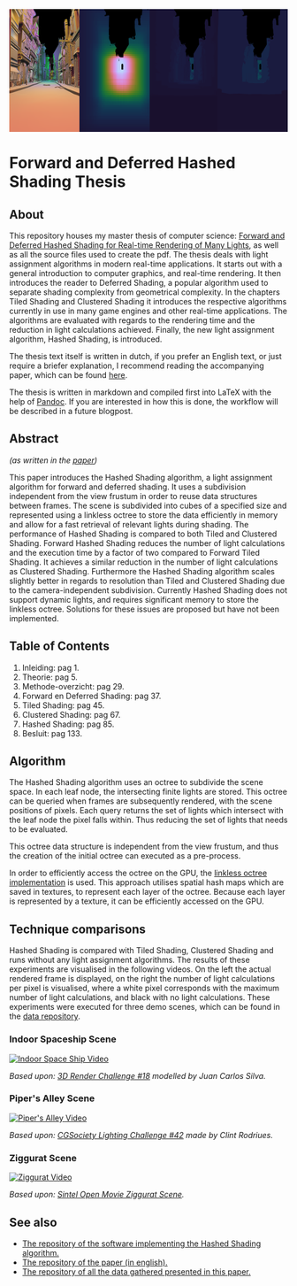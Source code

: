 <img src="https://github.com/BeardedPlatypus/thesis-paper/blob/master/teaser.png?raw=true" alt="Teaser image" title="Hashed Shading" align="middle" height="222px" />

# Forward and Deferred Hashed Shading Thesis

## About

This repository houses my master thesis of computer science: 
[Forward and Deferred Hashed Shading for Real-time Rendering of Many Lights](https://github.com/BeardedPlatypus/thesis-latex/blob/master/target/thesis_print.pdf),
as well as all the source files used to create the pdf. The thesis deals with
light assignment algorithms in modern real-time applications. It starts out with
a general introduction to computer graphics, and real-time rendering. It then 
introduces the reader to Deferred Shading, a popular algorithm used to separate
shading complexity from geometrical complexity. In the chapters Tiled Shading 
and Clustered Shading it introduces the respective algorithms currently in use
in many game engines and other real-time applications. The algorithms are 
evaluated with regards to the rendering time and the reduction in light 
calculations achieved. Finally, the new light assignment algorithm, Hashed 
Shading, is introduced.

The thesis text itself is written in dutch, if you prefer an English text, or 
just require a briefer explanation, I recommend reading the accompanying paper,
which can be found [here](https://github.com/BeardedPlatypus/thesis-paper).

The thesis is written in markdown and compiled first into LaTeX with the help
of [Pandoc](http://pandoc.org). If you are interested in how this is done, the
workflow will be described in a future blogpost.

## Abstract

_(as written in the [paper](https://github.com/BeardedPlatypus/thesis-paper/blob/master/paper.pdf))_

This paper introduces the Hashed Shading algorithm, a light assignment algorithm
for forward and deferred shading. It uses a subdivision independent from the view
frustum in order to reuse data structures between frames. The scene is subdivided
into cubes of a specified size and represented using a linkless octree to store
the data efficiently in memory and allow for a fast retrieval of relevant lights
during shading.
The performance of Hashed Shading is compared to both Tiled and Clustered Shading.
Forward Hashed Shading reduces the number of light calculations and the execution
time by a factor of two compared to Forward Tiled Shading. It achieves a similar
reduction in the number of light calculations as Clustered Shading. Furthermore 
the Hashed Shading algorithm scales slightly better in regards to resolution than
Tiled and Clustered Shading due to the camera-independent subdivision.
Currently Hashed Shading does not support dynamic lights, and requires significant
memory to store the linkless octree. Solutions for these issues are proposed but
have not been implemented.

## Table of Contents

1. Inleiding: pag 1.
2. Theorie: pag 5.
3. Methode-overzicht: pag 29.
4. Forward en Deferred Shading: pag 37.
5. Tiled Shading: pag 45.
6. Clustered Shading: pag 67.
7. Hashed Shading: pag 85.
8. Besluit: pag 133.

## Algorithm

The Hashed Shading algorithm uses an octree to subdivide the scene space. In each
leaf node, the intersecting finite lights are stored. This octree can be queried 
when frames are subsequently rendered, with the scene positions of pixels. Each
query returns the set of lights which intersect with the leaf node the pixel falls
within. Thus reducing the set of lights that needs to be evaluated.  

This octree data structure is independent from the view frustum, and thus the 
creation of the initial octree can executed as a pre-process. 

In order to efficiently access the octree on the GPU, the 
[linkless octree implementation](https://hub.hku.hk/bitstream/10722/134617/2/content.pdf?accept=1) 
is used. This approach utilises spatial hash maps which are saved in textures, 
to represent each layer of the octree. Because each layer is represented by a
texture, it can be efficiently accessed on the GPU. 

## Technique comparisons

Hashed Shading is compared with Tiled Shading, Clustered Shading and runs 
without any light assignment algorithms. The results of these experiments
are visualised in the following videos. On the left the actual rendered 
frame is displayed, on the right the number of light calculations per pixel
is visualised, where a white pixel corresponds with the maximum number of 
light calculations, and black with no light calculations. These experiments
were executed for three demo scenes, which can be found in the 
[data repository](https://github.com/BeardedPlatypus/thesis-data).

### Indoor Spaceship Scene

[![Indoor Space Ship Video](https://img.youtube.com/vi/u9o_V4ynB_A/0.jpg)](https://www.youtube.com/watch?v=u9o_V4ynB_A)

*Based upon: [3D Render Challenge #18](http://www.3drender.com/challenges/) modelled by Juan Carlos Silva.*

### Piper's Alley Scene

[![Piper's Alley Video](https://img.youtube.com/vi/nIyifYvU9vI/0.jpg)](https://www.youtube.com/watch?v=nIyifYvU9vI)

*Based upon: [CGSociety Lighting Challenge #42](http://forums.cgsociety.org/showthread.php?t=1309021) made by Clint Rodriues.*

### Ziggurat Scene

[![Ziggurat Video](https://img.youtube.com/vi/HrqiPATdB0Y/0.jpg)](https://www.youtube.com/watch?v=HrqiPATdB0Y)

*Based upon: [Sintel Open Movie Ziggurat Scene](https://durian.blender.org).*


## See also

* [The repository of the software implementing the Hashed Shading algorithm.](https://github.com/BeardedPlatypus/nTiled)
* [The repository of the paper (in english).](https://github.com/BeardedPlatypus/thesis-paper)
* [The repository of all the data gathered presented in this paper.](https://github.com/BeardedPlatypus/thesis-data)


